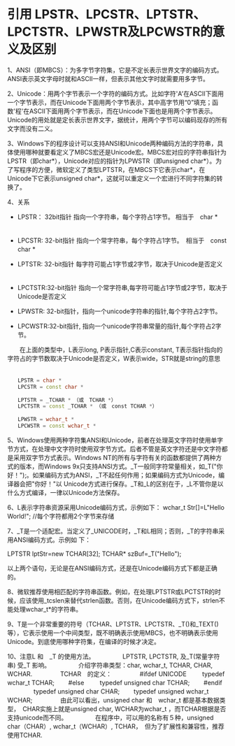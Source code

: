 # 引用 LPSTR、LPCSTR、LPTSTR、LPCTSTR、LPWSTR及LPCWSTR的意义及区别

1、ANSI（即MBCS）：为多字节字符集，它是不定长表示世界文字的编码方式。ANSI表示英文字母时就和ASCII一样，但表示其他文字时就需要用多字节。

2、Unicode：用两个字节表示一个字符的编码方式。比如字符'A'在ASCII下面用一个字节表示，而在Unicode下面用两个字节表示，其中高字节用“0”填充；函数'程'在ASCII下面用两个字节表示，而在Unicode下面也是用两个字节表示。Unicode的用处就是定长表示世界文字，据统计，用两个字节可以编码现存的所有文字而没有二义。

3、Windows下的程序设计可以支持ANSI和Unicode两种编码方法的字符串，具体使用哪种就要看定义了MBCS宏还是Unicode宏。MBCS宏对应的字符串指针为LPSTR（即char*），Unicode对应的指针为LPWSTR（即unsigned char*）。为了写程序的方便，微软定义了类型LPTSTR，在MBCS下它表示char*，在Unicode下它表示unsigned char*，这就可以重定义一个宏进行不同字符集的转换了。

4、关系

- LPSTR： 32bit指针 指向一个字符串，每个字符占1字节。 相当于　char *
　　
- LPCSTR: 32-bit指针 指向一个常字符串，每个字符占1字节。　相当于　const char *
　　
- LPTSTR: 32-bit指针 每字符可能占1字节或2字节，取决于Unicode是否定义
　　
- LPCTSTR:32-bit指针 指向一个常字符串,每字符可能占1字节或2字节，取决于Unicode是否定义
　　
- LPWSTR: 32-bit指针，指向一个unicode字符串的指针,每个字符占2字节。

- LPCWSTR:32-bit指针, 指向一个unicode字符串常量的指针,每个字符占2字节。

　　在上面的类型中，L表示long, P表示指针,C表示constant, T表示指针指向的字符占的字节数取决于Unicode是否定义，W表示wide，STR就是string的意思
　　
```c++
　　LPSTR = char *
　　LPCSTR = const char *
　　
　　LPTSTR = _TCHAR *　（或　TCHAR *）
　　LPCTSTR = const _TCHAR * （或　const TCHAR *）
　　
　　LPWSTR = wchar_t *
　　LPCWSTR = const wchar_t *
```

5、Windows使用两种字符集ANSI和Unicode，前者在处理英文字符时使用单字节方式，在处理中文字符时使用双字节方式。后者不管是英文字符还是中文字符都是采用双字节方式表示。Windows NT的所有与字符有关的函数都提供了两种方式的版本，而Windows 9x只支持ANSI方式。_T一般同字符常量相关，如_T("你好！");。如果编码方式为ANSI，_T不起任何作用；如果编码方式为Unicode，编译器会把"你好！"以
Unicode方式进行保存。_T和_L的区别在于，_L不管你是以什么方式编译，一律以Unicode方法保存。

6、L表示字符串资源采用Unicode编码方式，示例如下：
wchar_t Str[]=L"Hello World!"; //每个字符都用2个字节来存储

7、_T是一个适配宏。当定义了_UNICODE时，_T和L相同；否则，_T的字符串采用ANSI编码方式。示例如
下：

LPTSTR lptStr=new TCHAR[32];
TCHAR* szBuf=_T("Hello");

以上两个语句，无论是在ANSI编码方式，还是在Unicode编码方式下都是正确的。

8、微软推荐使用相匹配的字符串函数。例如，在处理LPTSTR或LPCTSTR的时候，应该使用_tcslen来替代strlen函数。否则，在Unicode编码方式下，strlen不能处理wchar_t*的字符串。

9、T是一个非常重要的符号（TCHAR、LPTSTR、LPCTSTR、_T()和_TEXT()等），它表示使用一个中间类型，既不明确表示使用MBCS，也不明确表示使用Unicode。到底使用哪种字符集，在编译的时候才决定。

10、注意L 和　_T 的使用方法。
　　
　　LPTSTR, LPCTSTR, 及_T(常量字符串) 受_T 影响。
　　
　　介绍字符串类型：char, wchar_t, TCHAR, CHAR, WCHAR.
　　
　　TCHAR　的定义：
　　
　　#ifdef UNICODE
　　 typedef wchar_t TCHAR;
　　#else
　　 typedef unsigned char TCHAR;
　　#endif
　　
　　typedef unsigned char CHAR;
　　typedef unsigned wchar_t WCHAR;
　　
　　由此可以看出，unsigned char 和　wchar_t 都是基本数据类型，　CHAR实施上就是unsigned char, WCHAR为wchar_t ，而TCHAR根据是否支持unicode而不同。
　　
　　在程序中，可以用的名称有５种，unsigned char（CHAR）, wchar_t（WCHAR）, TCHAR，　但为了扩展性和兼容性，推荐使用TCHAR.
